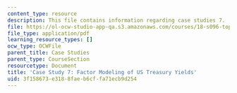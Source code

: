 ```yaml
---
content_type: resource
description: This file contains information regarding case studies 7.
file: https://ol-ocw-studio-app-qa.s3.amazonaws.com/courses/18-s096-topics-in-mathematics-with-applications-in-finance-fall-2013/3f158673e3188faeb6cffa71ecb9d254_MIT18_S096F13_CaseStudy7.pdf
file_type: application/pdf
learning_resource_types: []
ocw_type: OCWFile
parent_title: Case Studies
parent_type: CourseSection
resourcetype: Document
title: 'Case Study 7: Factor Modeling of US Treasury Yields'
uid: 3f158673-e318-8fae-b6cf-fa71ecb9d254
---
```

